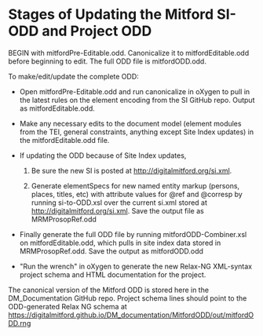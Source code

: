 # Stages of Updating the Mitford SI-ODD and Project ODD

 BEGIN with mitfordPre-Editable.odd. Canonicalize it to mitfordEditable.odd before beginning to edit. The full ODD file is mitfordODD.odd.
      
To make/edit/update the complete ODD: 

* Open mitfordPre-Editable.odd and run canonicalize in oXygen to pull in the latest rules on the <occupation> element encoding from the SI GitHub repo. Output as mitfordEditable.odd.
      
* Make any necessary edits to the document model (element modules from the TEI, general constraints, anything except Site Index updates) in the mitfordEditable.odd file.
      
* If updating the ODD because of Site Index updates, 
           
     1) Be sure the new SI is posted at http://digitalmitford.org/si.xml. 
            
     1) Generate elementSpecs for new named entity markup (persons, places, titles, etc) with attribute values for @ref and @corresp 
      by running si-to-ODD.xsl over the current si.xml stored at http://digitalmitford.org/si.xml. Save the output file as MRMProsopRef.odd 
      
* Finally generate the full ODD file by running mitfordODD-Combiner.xsl on mitfordEditable.odd, which pulls in site index data stored in MRMProsopRef.odd. Save the output as mitfordODD.odd
     
* "Run the wrench" in oXygen to generate the new Relax-NG XML-syntax project schema and HTML documentation for the project.
     
The canonical version of the Mitford ODD is stored here in the DM_Documentation GitHub repo. Project schema lines should point to the ODD-generated Relax NG schema at https://digitalmitford.github.io/DM_documentation/MitfordODD/out/mitfordODD.rng 

